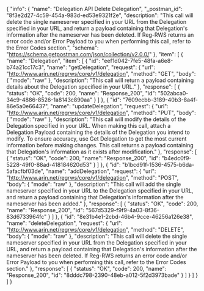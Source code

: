 {
  "info": {
    "name": "Delegation API Delete Delegation",
    "_postman_id": "8f3e2d27-4c59-454a-983d-ed53e9321f2e",
    "description": "This call will delete the single nameserver specified in your URL from the Delegation specified in your URL, and return a payload containing that Delegation's information after the nameserver has been deleted.  If Reg-RWS returns an error code and/or Error Payload to you when performing this call, refer to the Error Codes section.",
    "schema": "https://schema.getpostman.com/json/collection/v2.0.0/"
  },
  "item": [
    {
      "name": "Delegation",
      "item": [
        {
          "id": "eef1d042-7fe5-48fa-a6e8-b74a21cc17c3",
          "name": "getDelegation",
          "request": {
            "url": "http://www.arin.net/regrws/core/v1/delegation",
            "method": "GET",
            "body": {
              "mode": "raw"
            },
            "description": "This call will return a payload containing details about the Delegation specified in your URL."
          },
          "response": [
            {
              "status": "OK",
              "code": 200,
              "name": "Response_200",
              "id": "502abca0-34c9-4886-8526-1a8143c890aa"
            }
          ]
        },
        {
          "id": "7609ecbb-3189-40b3-8a4f-86e5a0e66437",
          "name": "updateDelegation",
          "request": {
            "url": "http://www.arin.net/regrws/core/v1/delegation",
            "method": "PUT",
            "body": {
              "mode": "raw"
            },
            "description": "This call will modify the details of the Delegation specified in your URL. When making this call, attach a Delegation Payload containing the details of the Delegation you intend to modify. To ensure accuracy, use Get Delegation to get the most current information before making changes. This call returns a payload containing that Delegation's information as it exists after modification."
          },
          "response": [
            {
              "status": "OK",
              "code": 200,
              "name": "Response_200",
              "id": "b4edc0f9-5228-49f0-88ad-418184620d53"
            }
          ]
        },
        {
          "id": "b1bcd91f-1536-4575-b6da-5afacfbf03de",
          "name": "addDelegation",
          "request": {
            "url": "http://www.arin.net/regrws/core/v1/delegation",
            "method": "POST",
            "body": {
              "mode": "raw"
            },
            "description": "This call will add the single nameserver specified in your URL to the Delegation specified in your URL, and return a payload containing that Delegation's information after the nameserver has been added."
          },
          "response": [
            {
              "status": "OK",
              "code": 200,
              "name": "Response_200",
              "id": "567d5329-f9f9-4a03-8f36-83d6733964fc"
            }
          ]
        },
        {
          "id": "8e31b4e1-2cbd-46b4-9cce-46256a126e38",
          "name": "deleteDelegation",
          "request": {
            "url": "http://www.arin.net/regrws/core/v1/delegation",
            "method": "DELETE",
            "body": {
              "mode": "raw"
            },
            "description": "This call will delete the single nameserver specified in your URL from the Delegation specified in your URL, and return a payload containing that Delegation's information after the nameserver has been deleted.  If Reg-RWS returns an error code and/or Error Payload to you when performing this call, refer to the Error Codes section."
          },
          "response": [
            {
              "status": "OK",
              "code": 200,
              "name": "Response_200",
              "id": "8dddc798-2390-48eb-a012-5f2d3973bade"
            }
          ]
        }
      ]
    }
  ]
}